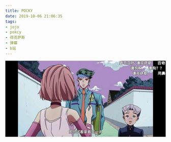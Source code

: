 ```yaml
---
title: POCKY
date: 2019-10-06 21:06:35
tags:
- jojo
- pokcy
- 得克萨斯
- 弹幕
- b站
---
```

![](2019-10-06-21-06/01.jpg)
